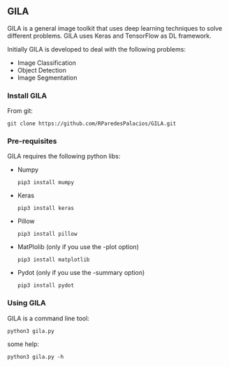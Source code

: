 
## GILA

GILA is a general image toolkit that uses deep learning techniques to solve different problems. GILA uses Keras and TensorFlow as DL framework.

Initially GILA is developed to deal with the following problems:

* Image Classification
* Object Detection
* Image Segmentation

### Install GILA

From git:

~~~shell
git clone https://github.com/RParedesPalacios/GILA.git
~~~

### Pre-requisites

GILA requires the following python libs:
  * Numpy
    ~~~shell
    pip3 install mumpy
    ~~~

  * Keras
    ~~~shell
    pip3 install keras
    ~~~

  * Pillow
    ~~~shell
    pip3 install pillow
    ~~~

  * MatPlolib (only if you use the -plot option)
    ~~~shell
    pip3 install matplotlib
    ~~~

  * Pydot (only if you use the -summary option)
    ~~~shell
    pip3 install pydot
    ~~~


### Using GILA

GILA is a command line tool:

~~~shell
python3 gila.py
~~~

some help:

~~~shell
python3 gila.py -h
~~~
